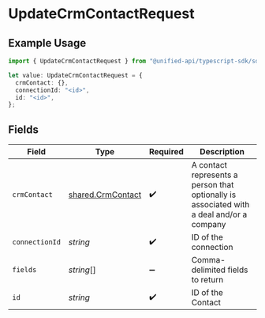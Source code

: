 # UpdateCrmContactRequest

## Example Usage

```typescript
import { UpdateCrmContactRequest } from "@unified-api/typescript-sdk/sdk/models/operations";

let value: UpdateCrmContactRequest = {
  crmContact: {},
  connectionId: "<id>",
  id: "<id>",
};
```

## Fields

| Field                                                                                    | Type                                                                                     | Required                                                                                 | Description                                                                              |
| ---------------------------------------------------------------------------------------- | ---------------------------------------------------------------------------------------- | ---------------------------------------------------------------------------------------- | ---------------------------------------------------------------------------------------- |
| `crmContact`                                                                             | [shared.CrmContact](../../../sdk/models/shared/crmcontact.md)                            | :heavy_check_mark:                                                                       | A contact represents a person that optionally is associated with a deal and/or a company |
| `connectionId`                                                                           | *string*                                                                                 | :heavy_check_mark:                                                                       | ID of the connection                                                                     |
| `fields`                                                                                 | *string*[]                                                                               | :heavy_minus_sign:                                                                       | Comma-delimited fields to return                                                         |
| `id`                                                                                     | *string*                                                                                 | :heavy_check_mark:                                                                       | ID of the Contact                                                                        |